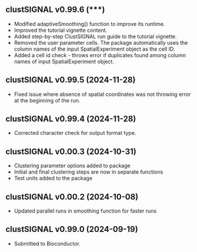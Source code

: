 ## clustSIGNAL v0.99.6 (***)
* Modified adaptiveSmoothing() function to improve its runtime.
* Improved the tutorial vignette content.
* Added step-by-step ClustSIGNAL run guide to the tutorial vignette.
* Removed the user parameter cells. The package automatically uses the column names of the input SpatialExperiment object as the cell ID.
* Added a cell id check - throws error if duplicates found among column names of input SpatialExperiment object.

## clustSIGNAL v0.99.5 (2024-11-28)
* Fixed issue where absence of spatial coordinates was not throwing error at the beginning of the run.

## clustSIGNAL v0.99.4 (2024-11-28)
* Corrected character check for output format type.

## clustSIGNAL v0.00.3 (2024-10-31)
* Clustering parameter options added to package
* Initial and final clustering steps are now in separate functions
* Test units added to the package

## clustSIGNAL v0.00.2 (2024-10-08)
* Updated parallel runs in smoothing function for faster runs

## clustSIGNAL v0.99.0 (2024-09-19)
* Submitted to Bioconductor.
